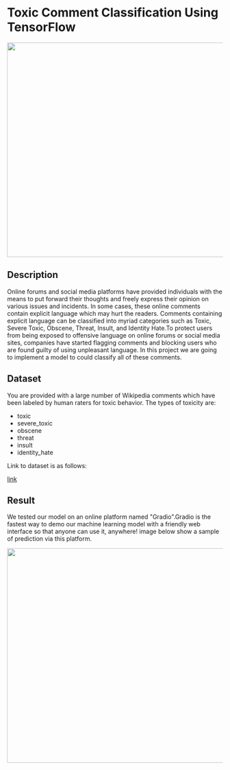 
# Toxic Comment Classification Using TensorFlow
<p align="center">
<kbd>
   <img align="center" src="https://user-images.githubusercontent.com/54831801/189471570-846ff7c3-9ddf-4c4e-988f-282045872e4c.png" width="700" height="500">
</kbd>
</p>

## Description 
Online forums and social media platforms have provided individuals with the means to put forward their thoughts and freely express their opinion on various issues and incidents. In some cases, these online comments contain explicit language which may hurt the readers. Comments containing explicit language can be classified into myriad categories such as Toxic, Severe Toxic, Obscene, Threat, Insult, and Identity Hate.To protect users from being exposed to offensive language on online forums or social media sites, companies have started flagging comments and blocking users who are found guilty of using unpleasant language. In this project we are going to implement a model to could classify all of these comments.

## Dataset
You are provided with a large number of Wikipedia comments which have been labeled by human raters for toxic behavior. The types of toxicity are:
* toxic
* severe_toxic
* obscene
* threat
* insult
* identity_hate

Link to dataset is as follows:

[link](https://www.kaggle.com/competitions/jigsaw-toxic-comment-classification-challenge/data)

## Result
We tested our model on an online platform named "Gradio".Gradio is the fastest way to demo our machine learning model with a friendly web interface so that anyone can use it, anywhere!
image below show a sample of prediction via this platform.
<p align="center">
<kbd>
   <img align="center" src="https://user-images.githubusercontent.com/54831801/189471562-7b8941ee-727a-4ceb-8a53-378761e8b0dd.png" width="700" height="500">
</kbd>
</p>
